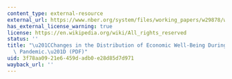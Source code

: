 ```yaml
---
content_type: external-resource
external_url: https://www.nber.org/system/files/working_papers/w29878/w29878.pdf
has_external_license_warning: true
license: https://en.wikipedia.org/wiki/All_rights_reserved
status: ''
title: "\u201CChanges in the Distribution of Economic Well-Being During the COVID-19\
  \ Pandemic.\u201D (PDF)"
uid: 3f78aa09-21e6-459d-adb0-e28d85d7d971
wayback_url: ''
---
```

